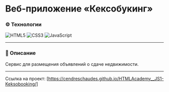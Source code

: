 # Веб-приложение «Кексобукинг»

### ⚙️ Технологии
![HTML5](https://img.shields.io/badge/html5-%23E34F26.svg?style=for-the-badge&logo=html5&logoColor=white)
![CSS3](https://img.shields.io/badge/css3-%231572B6.svg?style=for-the-badge&logo=css3&logoColor=white)
![JavaScript](https://img.shields.io/badge/javascript-%23323330.svg?style=for-the-badge&logo=javascript&logoColor=%23F7DF1E)

---

### 📄 Описание
Сервис для размещения объявлений о сдаче недвижимости.

---

Ссылка на проект: [https://cendreschaudes.github.io/HTMLAcademy__JS1-Keksobooking/]
